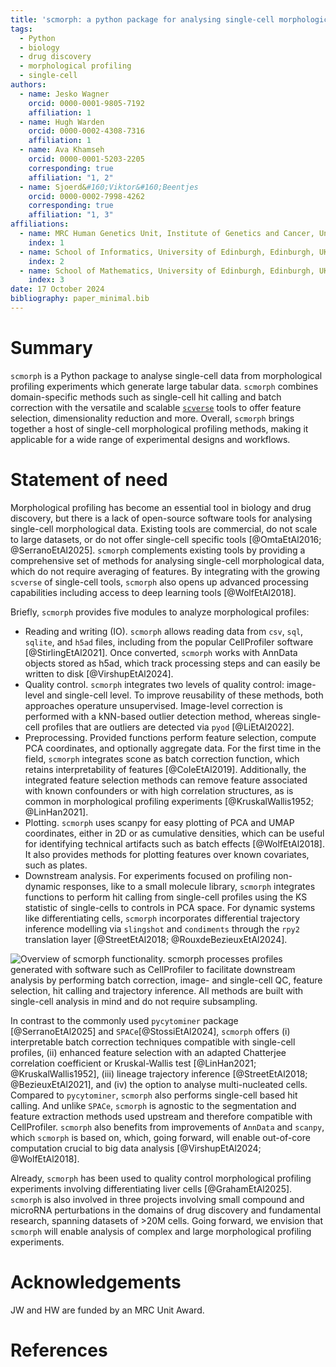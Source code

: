 ```yaml
---
title: 'scmorph: a python package for analysing single-cell morphological profiles'
tags:
  - Python
  - biology
  - drug discovery
  - morphological profiling
  - single-cell
authors:
  - name: Jesko Wagner
    orcid: 0000-0001-9805-7192
    affiliation: 1
  - name: Hugh Warden
    orcid: 0000-0002-4308-7316
    affiliation: 1
  - name: Ava Khamseh
    orcid: 0000-0001-5203-2205
    corresponding: true
    affiliation: "1, 2"
  - name: Sjoerd&#160;Viktor&#160;Beentjes
    orcid: 0000-0002-7998-4262
    corresponding: true
    affiliation: "1, 3"
affiliations:
  - name: MRC Human Genetics Unit, Institute of Genetics and Cancer, University of Edinburgh, Edinburgh, UK
    index: 1
  - name: School of Informatics, University of Edinburgh, Edinburgh, UK
    index: 2
  - name: School of Mathematics, University of Edinburgh, Edinburgh, UK
    index: 3
date: 17 October 2024
bibliography: paper_minimal.bib
---
```


# Summary
`scmorph` is a Python package to analyse single-cell data from morphological
profiling experiments which generate large tabular data. `scmorph` combines
domain-specific methods such as single-cell hit calling and batch correction
with the versatile and scalable [`scverse`](https://scverse.org) tools to offer
feature selection, dimensionality reduction and more. Overall, `scmorph` brings
together a host of single-cell morphological profiling methods, making it
applicable for a wide range of experimental designs and workflows.


# Statement of need
Morphological profiling has become an essential tool in biology and drug
discovery, but there is a lack of open-source software tools for analysing
single-cell morphological data. Existing tools are commercial, do not scale to
large datasets, or do not offer single-cell specific tools [@OmtaEtAl2016;
@SerranoEtAl2025]. `scmorph` complements existing tools by providing a
comprehensive set of methods for analysing single-cell morphological data, which
do not require averaging of features. By integrating with the growing `scverse`
of single-cell tools, `scmorph` also opens up advanced processing capabilities
including access to deep learning tools [@WolfEtAl2018].

Briefly, `scmorph` provides five modules to analyze morphological profiles:

- Reading and writing (IO). `scmorph` allows reading data from `csv`, `sql`,
  `sqlite`, and `h5ad` files, including from the popular CellProfiler software
  [@StirlingEtAl2021]. Once converted, `scmorph` works with AnnData objects
  stored as h5ad, which track processing steps and can easily be written to disk
  [@VirshupEtAl2024].
- Quality control. `scmorph` integrates two levels of quality control:
  image-level and single-cell level. To improve reusability of these methods,
  both approaches operature unsupervised. Image-level correction is performed
  with a kNN-based outlier detection method, whereas single-cell profiles that
  are outliers are detected via `pyod` [@LiEtAl2022].
- Preprocessing. Provided functions perform feature selection, compute PCA
  coordinates, and optionally aggregate data. For the first time in the field,
  `scmorph` integrates scone as batch correction function, which retains
  interpretability of features [@ColeEtAl2019]. Additionally, the integrated
  feature selection methods can remove feature associated with known confounders
  or with high correlation structures, as is common in morphological profiling
  experiments [@KruskalWallis1952; @LinHan2021].
- Plotting. `scmorph` uses scanpy for easy plotting of PCA and UMAP coordinates,
  either in 2D or as cumulative densities, which can be useful for identifying
  technical artifacts such as batch effects [@WolfEtAl2018]. It also provides
  methods for plotting features over known covariates, such as plates.
- Downstream analysis. For experiments focused on profiling non-dynamic
  responses, like to a small molecule library, `scmorph` integrates
  functions to perform hit calling from single-cell profiles using the KS
  statistic of single-cells to controls in PCA space. For dynamic systems like
  differentiating cells, `scmorph` incorporates differential trajectory
  inference modelling via  `slingshot` and `condiments` through the `rpy2`
  translation layer [@StreetEtAl2018; @RouxdeBezieuxEtAl2024].

![Overview of `scmorph` functionality. `scmorph` processes profiles generated
with software such as CellProfiler to facilitate downstream analysis by
performing batch correction, image- and single-cell QC, feature selection, hit
calling and trajectory inference. All methods are built with single-cell
analysis in mind and do not require subsampling.](scmorph_overview.png)

In contrast to the commonly used `pycytominer` package [@SerranoEtAl2025] and
`SPACe`[@StossiEtAl2024], `scmorph` offers (i) interpretable batch
correction techniques compatible with single-cell profiles, (ii) enhanced
feature selection with an adapted Chatterjee correlation coefficient or
Kruskal-Wallis test [@LinHan2021; @KruskalWallis1952], (iii) lineage trajectory
inference [@StreetEtAl2018; @BezieuxEtAl2021], and (iv) the option to analyse
multi-nucleated cells. Compared to `pycytominer`, `scmorph` also performs
single-cell based hit calling. And unlike `SPACe`, `scmorph` is agnostic to the
segmentation and feature extraction methods used upstream and therefore
compatible with CellProfiler. `scmorph` also benefits from improvements of
`AnnData` and `scanpy`, which `scmorph` is based on, which, going forward, will
enable out-of-core computation crucial to big data analysis [@VirshupEtAl2024;
@WolfEtAl2018].

Already, `scmorph` has been used to quality control morphological profiling
experiments involving differentiating liver cells [@GrahamEtAl2025]. `scmorph`
is also involved in three projects involving small compound and microRNA
perturbations in the domains of drug discovery and fundamental research,
spanning datasets of >20M cells. Going forward, we envision that `scmorph` will
enable analysis of complex and large morphological profiling experiments.

# Acknowledgements
JW and HW are funded by an MRC Unit Award.

# References
